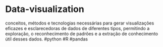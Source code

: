 # Data-visualization
 conceitos, métodos e tecnologias necessárias para gerar visualizações eficazes e esclarecedoras de dados de diferentes tipos, permitindo a exploração, o reconhecimento de padrões e a extração de conhecimento útil desses dados. #python #R #pandas
